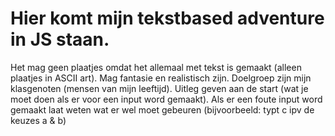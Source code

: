 # Hier komt mijn tekstbased adventure in JS staan.
 Het mag geen plaatjes omdat het allemaal met tekst is gemaakt (alleen plaatjes in ASCII art).
 Mag fantasie en realistisch zijn.
 Doelgroep zijn mijn klasgenoten (mensen van mijn leeftijd).
 Uitleg geven aan de start (wat je moet doen als er voor een input word gemaakt).
 Als er een foute input word gemaakt laat weten wat er wel moet gebeuren (bijvoorbeeld: typt c ipv de keuzes a & b)
